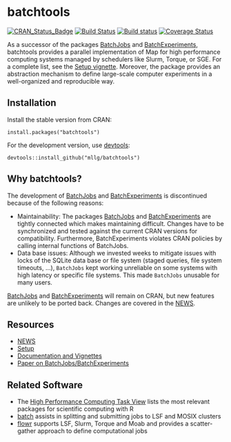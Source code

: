 # batchtools

[![CRAN_Status_Badge](http://www.r-pkg.org/badges/version/batchtools)](https://cran.r-project.org/package=batchtools)
[![Build Status](https://travis-ci.org/mllg/batchtools.svg?branch=master)](https://travis-ci.org/mllg/batchtools)
[![Build status](https://ci.appveyor.com/api/projects/status/1gdgk7twxrghi943/branch/master?svg=true)](https://ci.appveyor.com/project/mllg/batchtools-jgbhb/branch/master)
[![Coverage Status](https://img.shields.io/coveralls/mllg/batchtools.svg)](https://coveralls.io/r/mllg/batchtools?branch=master)

As a successor of the packages [BatchJobs](https://github.com/tudo-r/BatchJobs) and [BatchExperiments](https://github.com/tudo-r/Batchexperiments), batchtools provides a parallel implementation of Map for high performance computing systems managed by schedulers like Slurm, Torque, or SGE.
For a complete list, see the [Setup vignette](https://mllg.github.io/batchtools/articles/Setup).
Moreover, the package provides an abstraction mechanism to define large-scale computer experiments in a well-organized and reproducible way.

## Installation
Install the stable version from CRAN:
```{R}
install.packages("batchtools")
```
For the development version, use [devtools](https://cran.r-project.org/package=devtools):
```{R}
devtools::install_github("mllg/batchtools")
```

## Why batchtools?
The development of [BatchJobs](https://github.com/tudo-r/BatchJobs/) and [BatchExperiments](https://github.com/tudo-r/Batchexperiments) is discontinued because of the following reasons:

* Maintainability: The packages [BatchJobs](https://github.com/tudo-r/BatchJobs/) and [BatchExperiments](https://github.com/tudo-r/Batchexperiments) are tightly connected which makes maintaining difficult. Changes have to be synchronized and tested against the current CRAN versions for compatibility. Furthermore, BatchExperiments violates CRAN policies by calling internal functions of BatchJobs.
* Data base issues: Although we invested weeks to mitigate issues with locks of the SQLite data base or file system (staged queries, file system timeouts, ...), `BatchJobs` kept working unreliable on some systems with high latency or specific file systems. This made `BatchJobs` unusable for many users.

[BatchJobs](https://github.com/tudo-r/BatchJobs/) and [BatchExperiments](https://github.com/tudo-r/Batchexperiments) will remain on CRAN, but new features are unlikely to be ported back.
Changes are covered in the [NEWS](https://github.com/mllg/batchtools/blob/master/NEWS.md).

## Resources
* [NEWS](https://github.com/mllg/batchtools/blob/master/NEWS.md)
* [Setup](https://mllg.github.io/batchtools/articles/Setup)
* [Documentation and Vignettes](https://mllg.github.io/batchtools/)
* [Paper on BatchJobs/BatchExperiments](http://www.jstatsoft.org/v64/i11)


## Related Software
* The [High Performance Computing Task View](https://cran.r-project.org/web/views/HighPerformanceComputing.html) lists the most relevant packages for scientific computing with R
* [batch](https://cran.r-project.org/package=batch) assists in splitting and submitting jobs to LSF and MOSIX clusters
* [flowr](https://cran.r-project.org/package=flowr) supports LSF, Slurm, Torque and Moab and provides a scatter-gather approach to define computational jobs
